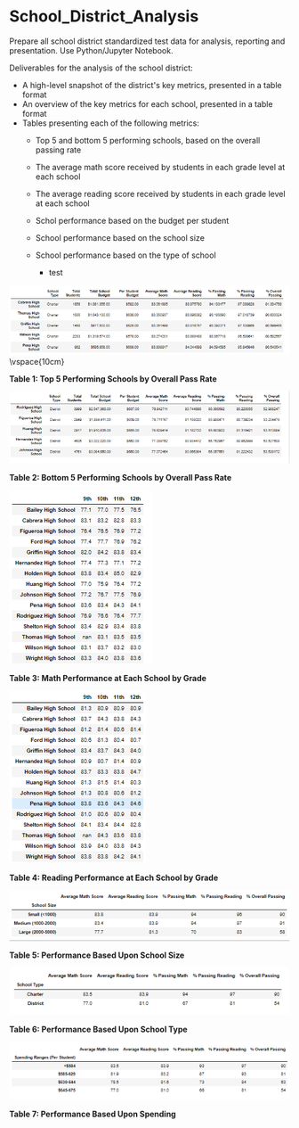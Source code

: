 # School_District_Analysis
Prepare all school district standardized test data for analysis, reporting and presentation.  Use Python/Jupyter Notebook.  

Deliverables for the analysis of the school district: 
* A high-level snapshot of the district's key metrics, presented in a table format
* An overview of the key metrics for each school, presented in a table format
* Tables presenting each of the following metrics:
  * Top 5 and bottom 5 performing schools, based on the overall passing rate
  * The average math score received by students in each grade level at each school
  * The average reading score received by students in each grade level at each school
  * Schol performance based on the budget per student
  * School performance based on the school size 
  * School performance based on the type of school
 
    * test











![Top_5](https://github.com/MikeHankinson/School_District_Analysis/blob/main/Resources/Top_5.PNG)\vspace{10cm}

**Table 1: Top 5 Performing Schools by Overall Pass Rate**




![Bottom_5](https://github.com/MikeHankinson/School_District_Analysis/blob/main/Resources/Bottom_5.PNG)

**Table 2: Bottom 5 Performing Schools by Overall Pass Rate**






![Math_by_Grade](https://github.com/MikeHankinson/School_District_Analysis/blob/main/Resources/Math_by_Grade.PNG)

**Table 3: Math Performance at Each School by Grade**






![Reading_by_Grade](https://github.com/MikeHankinson/School_District_Analysis/blob/main/Resources/Reading_by_Grade.PNG)

**Table 4: Reading Performance at Each School by Grade**
&nbsp;
&nbsp;







![School_Size](https://github.com/MikeHankinson/School_District_Analysis/blob/main/Resources/Scores_by_School_Size.PNG)

**Table 5: Performance Based Upon School Size**






![School_Type](https://github.com/MikeHankinson/School_District_Analysis/blob/main/Resources/Scores_by_School_Type.PNG)

**Table 6: Performance Based Upon School Type**






![School_Spending](https://github.com/MikeHankinson/School_District_Analysis/blob/main/Resources/Scores_by_Spending.PNG)

**Table 7: Performance Based Upon Spending**






